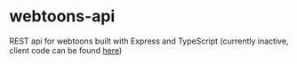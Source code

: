 # webtoons-api
REST api for webtoons built with Express and TypeScript (currently inactive, client code can be found [here](https://github.com/meh430/Woons))
